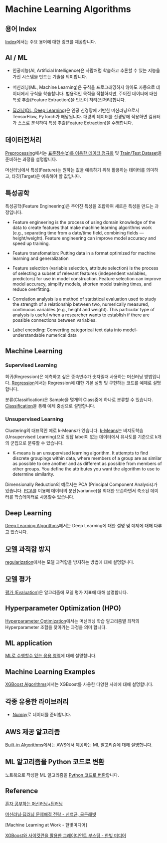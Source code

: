 # Machine Learning Algorithms

## 용어 Index

[Index](https://github.com/kyopark2014/ML-Algorithms/blob/main/index.md)에서는 주요 용어에 대한 링크를 제공합니다. 

## AI / ML

- 인공지능(AI, Artificial Intelligence)은 사람처럼 학습하고 추론할 수 있는 지능을 가진 시스템을 만드는 기술을 의미합니다.

- 머신러닝(ML, Machine Learning)은 규칙을 프로그래밍하지 않아도 자동으로 데이터에서 규칙을 학습합니다. 범용적인 목적을 적합하지만, 주어진 데이터에 대한 특성 추출(Feature Extraction)을 인간이 처리(전처리)합니다. 

- [딥러닝(DL, Deep Learning)](https://github.com/kyopark2014/deep-learning-algorithms/blob/main/deep-learning.md)은 인공 신경망에 기반한 머신러닝으로서 TensorFlow, PyTorch가 해당됩니다. 대량의 데이터를 신경망에 적용하면 컴퓨터가 스스로 분석하여 특성 추출(Feature Extraction)을 수행합니다. 

<!-- <img width="381" alt="image" src="https://user-images.githubusercontent.com/52392004/187052186-e3c810ed-1487-425e-8e91-93307dccfbc9.png"> -->


## 데이터전처리 

[Preprocessing](https://github.com/kyopark2014/ML-Algorithms/blob/main/preprocessing.md)에서는 [표준점수(z)를 이용한 데이터 정규화](https://github.com/kyopark2014/ML-Algorithms/blob/main/preprocessing.md#%ED%91%9C%EC%A4%80%EC%A0%90%EC%88%98-standard-score%EB%A5%BC-%EC%9D%B4%EC%9A%A9%ED%95%9C-%EC%A0%95%EA%B7%9C%ED%99%94) 및 [Train/Test Dataset](https://github.com/kyopark2014/ML-Algorithms/blob/main/preprocessing.md#train%EA%B3%BC-test-dataset)을 준비하는 과정을 설명합니다. 

머신러닝에서 특성(Feature)는 원하는 값을 예측하기 위해 활용하는 데이터를 의미하고, 타깃(Target)은 예측해야 할 값입니다. 

## 특성공학 

특성공학(Feature Engineering)은 주어진 특성을 조합하여 새로운 특성을 만드는 과정입니다. 

- Feature engineering is the process of using domain knowledge of the data to create features that make machine learning algorithms work (e.g., separating time from a date/time field, combining fields — height/weight). Feature engineering can improve model accuracy and speed up training.

- Feature transfomation: Putting data in a format optimized for machine learning and generalization

- Feature selection (variable selection, attribute selection) is the process of selecting a subset of relevant features (independent variables, predictors) for use in model construction. Feature selection can improve model accuracy, simplify models, shorten model training times, and reduce overfitting.

- Correlation analysis is a method of statistical evaluation used to study the strength of a relationship between two, numerically measured, continuous variables (e.g., height and weight). This particular type of analysis is useful when a researcher wants to establish if there are possible connections between variables.

- Label encoding: Converting categorical text data into model-understandable numerical data

## Machine Learning

### Supervised Learning

회귀(Regression)은 예측하고 싶은 종속변수가 숫자일때 사용하는 머신러닝 방법입니다. [Regression](https://github.com/kyopark2014/ML-Algorithms/blob/main/regression.md)에서는 Regression에 대한 기본 설명 및 구현하는 코드를 예제로 설명합니다. 

분류(Classification)은 Sample을 몇개의 Class중에 하나로 분류할 수 있습니다. [Classification](https://github.com/kyopark2014/ML-Algorithms/blob/main/classification.md)을 통해 예제 중심으로 설명합니다. 

### Unsupervised Learning

Clustering의 대표적인 예로 k-Means가 있습니다. [k-Means](https://github.com/kyopark2014/ML-Algorithms/blob/main/k-means.md)는 비지도학습(Unsupervised Learning)으로 정답 label이 없는 데이터에서 유사도를 기준으로 k개의 군집으로 분류할 수 있습니다. 

-  K-means is an unsupervised learning algorithm. It attempts to find discrete groupings within data, where members of a group are as similar as possible to one another and as different as possible from members of other groups. You define the attributes you want the algorithm to use to determine similarity.

Dimensionally Reduction의 예로서는 PCA (Principal Component Analysis)가 있습니다. [PCA](https://github.com/kyopark2014/ML-Algorithms/blob/main/pca.md)를 이용해 데이터의 분산(variance)을 최대한 보존하면서 축소된 데이터를 학습데이터로 사용할수 있습니다. 


## Deep Learning

[Deep Learning Algorithms](https://github.com/kyopark2014/deep-learning-algorithms)에서는 Deep Learning에 대한 설명 및 예제에 대해 다루고 있습니다. 

## 모델 과적합 방지

[regularization](https://github.com/kyopark2014/ML-Algorithms/blob/main/regularization.md)에서는 모델 과적합을 방지하는 방법에 대해 설명합니다. 


## 모델 평가

[평가 (Evaluation)](https://github.com/kyopark2014/ML-Algorithms/blob/main/evaluation.md)은 알고리즘에  모델 평가 지표에 대해 설명합니다. 



## Hyperparameter Optimization (HPO)

[Hyperparameter Optimization](https://github.com/kyopark2014/ML-Algorithms/blob/main/hyperparameter-optimization.md)에서는 머신러닝 학습 알고리즘별 최적의 Hyperparameter 조합을 찾아가는 과정을 의미 합니다. 



## ML application

[ML로 수행할수 있는 응용 영역](https://github.com/kyopark2014/ML-Algorithms/blob/main/applications.md)에 대해 설명합니다. 



## Machine Learning Examples

[XGBoost Algorithms](https://github.com/kyopark2014/ML-xgboost)에서는 XGBoost를 사용한 다양한 사례에 대해 설명합니다. 

## 각종 유용한 라이브러리

- [Numpy](https://github.com/kyopark2014/ML-Algorithms/blob/main/numpy.md)로 데이터를 준비합니다. 

## AWS 제공 알고리즘

[Built-in Algorithms](https://github.com/kyopark2014/ML-Algorithms/blob/main/built-in.md)에서는 AWS에서 제공하는 ML 알고리즘에 대해 설명합니다. 

## ML 알고리즘을 Python 코드로 변환

노트북으로 작성한 ML 알고리즘을 [Python 코드로 변환](https://github.com/kyopark2014/ML-Algorithms/blob/main/python-translation.md)합니다. 


## Reference

[혼자 공부하는 머신러닝+딥러닝](https://github.com/rickiepark/hg-mldl)

[머신러닝·딥러닝 문제해결 전략 - 신백균, 골든래빗](https://github.com/BaekKyunShin/musthave_mldl_problem_solving_strategy)

[Machine Learning at Work - 한빛미디어]

[XGBoost와 사이킷런을 활용한 그레이디언트 부스팅 - 한빛 미디어](https://github.com/rickiepark/handson-gb)


